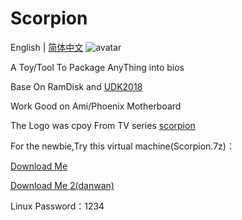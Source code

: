 # Scorpion
English | [简体中文](https://github.com/d1ves/Scorpion/blob/master/README_CN.md)
![avatar](https://raw.githubusercontent.com/d1ves/Scropion/master/scorpion.jpg)

A Toy/Tool To Package AnyThing into bios

Base On RamDisk and [UDK2018](https://github.com/tianocore/edk2/tree/UDK2018)

Work Good on Ami/Phoenix Motherboard

The Logo was cpoy From TV series [scorpion](https://en.wikipedia.org/wiki/Scorpion_(TV_series))

For the newbie,Try this virtual machine(Scorpion.7z)：

[Download Me](https://d1ves.cowtransfer.com/s/2d4001eb3a704c)

[Download Me 2(danwan)](http://animity.org:5000/sharing/lG6OaT7xp)

Linux Password：1234

